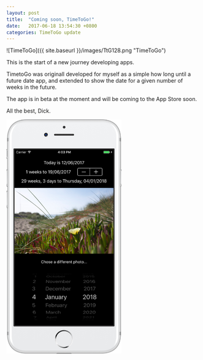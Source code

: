 ```yaml
---
layout: post
title:  "Coming soon, TimeToGo!"
date:   2017-06-18 13:54:30 +0800
categories: TimeToGo update
---
```

![TimeToGo]({{ site.baseurl }}/images/TtG128.png "TimeToGo")

This is the start of a new journey developing apps.

TimetoGo was originall developed for myself as a simple how long until a future date app, and extended to show the date for a given number of weeks in the future.

The app is in beta at the moment and will be coming to the App Store soon.

All the best, Dick.

<img src="/images/iPhone7-4Date1-d41d8cd98f00b204e9800998ecf8427e_framed.png" width="300">
